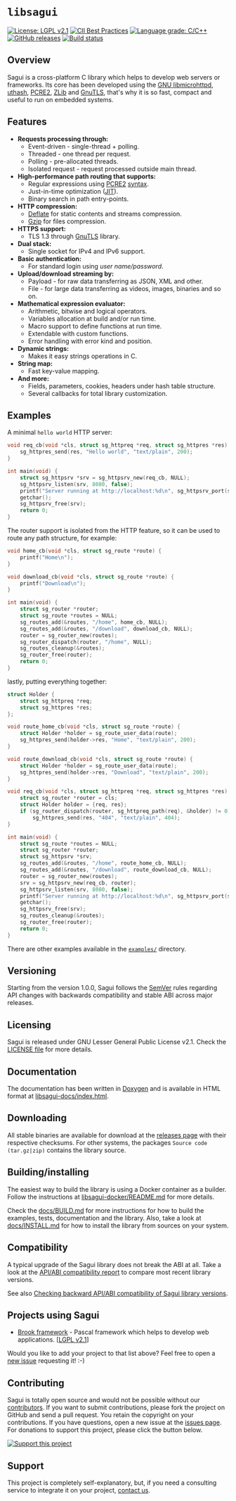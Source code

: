 # `libsagui`

[![License: LGPL v2.1](https://img.shields.io/badge/License-LGPL%20v2.1-lemmon.svg)](https://github.com/risoflora/libsagui/blob/master/LICENSE)
[![CII Best Practices](https://bestpractices.coreinfrastructure.org/projects/2140/badge)](https://bestpractices.coreinfrastructure.org/projects/2140)
[![Language grade: C/C++](https://img.shields.io/lgtm/grade/cpp/g/risoflora/libsagui.svg?logo=lgtm&logoWidth=18)](https://lgtm.com/projects/g/risoflora/libsagui/context:cpp)
[![GitHub releases](https://img.shields.io/github/v/release/risoflora/libsagui?color=lemmon)](https://github.com/risoflora/libsagui/releases)
[![Build status](https://travis-ci.org/risoflora/libsagui.svg?branch=master)](https://travis-ci.org/risoflora/libsagui)

## Overview

Sagui is a cross-platform C library which helps to develop web servers or
frameworks. Its core has been developed using the [GNU libmicrohttpd](https://www.gnu.org/software/libmicrohttpd),
[uthash](https://troydhanson.github.io/uthash), [PCRE2](https://www.pcre.org),
[ZLib](https://www.zlib.net) and [GnuTLS](https://www.gnutls.org), that's why it
is so fast, compact and useful to run on embedded systems.

## Features

- **Requests processing through:**
  - Event-driven - single-thread + polling.
  - Threaded - one thread per request.
  - Polling - pre-allocated threads.
  - Isolated request - request processed outside main thread.
- **High-performance path routing that supports:**
  - Regular expressions using [PCRE2](https://www.pcre.org/current/doc/html/pcre2pattern.html)
    [syntax](https://www.pcre.org/current/doc/html/pcre2syntax.html).
  - Just-in-time optimization ([JIT](https://www.pcre.org/current/doc/html/pcre2jit.html)).
  - Binary search in path entry-points.
- **HTTP compression:**
  - [Deflate](https://en.wikipedia.org/wiki/DEFLATE) for static contents and
    streams compression.
  - [Gzip](https://en.wikipedia.org/wiki/Gzip) for files compression.
- **HTTPS support:**
  - TLS 1.3 through [GnuTLS](https://www.gnutls.org) library.
- **Dual stack:**
  - Single socket for IPv4 and IPv6 support.
- **Basic authentication:**
  - For standard login using _user name/password_.
- **Upload/download streaming by:**
  - Payload - for raw data transferring as JSON, XML and other.
  - File - for large data transferring as videos, images, binaries and so on.
- **Mathematical expression evaluator:**
  - Arithmetic, bitwise and logical operators.
  - Variables allocation at build and/or run time.
  - Macro support to define functions at run time.
  - Extendable with custom functions.
  - Error handling with error kind and position.
- **Dynamic strings:**
  - Makes it easy strings operations in C.
- **String map:**
  - Fast key-value mapping.
- **And more:**
  - Fields, parameters, cookies, headers under hash table structure.
  - Several callbacks for total library customization.

## Examples

A minimal `hello world` HTTP server:

```c
void req_cb(void *cls, struct sg_httpreq *req, struct sg_httpres *res) {
    sg_httpres_send(res, "Hello world", "text/plain", 200);
}

int main(void) {
    struct sg_httpsrv *srv = sg_httpsrv_new(req_cb, NULL);
    sg_httpsrv_listen(srv, 8080, false);
    printf("Server running at http://localhost:%d\n", sg_httpsrv_port(srv));
    getchar();
    sg_httpsrv_free(srv);
    return 0;
}
```

The router support is isolated from the HTTP feature, so it can be used to route
any path structure, for example:

```c
void home_cb(void *cls, struct sg_route *route) {
    printf("Home\n");
}

void download_cb(void *cls, struct sg_route *route) {
    printf("Download\n");
}

int main(void) {
    struct sg_router *router;
    struct sg_route *routes = NULL;
    sg_routes_add(&routes, "/home", home_cb, NULL);
    sg_routes_add(&routes, "/download", download_cb, NULL);
    router = sg_router_new(routes);
    sg_router_dispatch(router, "/home", NULL);
    sg_routes_cleanup(&routes);
    sg_router_free(router);
    return 0;
}
```

lastly, putting everything together:

```c
struct Holder {
    struct sg_httpreq *req;
    struct sg_httpres *res;
};

void route_home_cb(void *cls, struct sg_route *route) {
    struct Holder *holder = sg_route_user_data(route);
    sg_httpres_send(holder->res, "Home", "text/plain", 200);
}

void route_download_cb(void *cls, struct sg_route *route) {
    struct Holder *holder = sg_route_user_data(route);
    sg_httpres_send(holder->res, "Download", "text/plain", 200);
}

void req_cb(void *cls, struct sg_httpreq *req, struct sg_httpres *res) {
    struct sg_router *router = cls;
    struct Holder holder = {req, res};
    if (sg_router_dispatch(router, sg_httpreq_path(req), &holder) != 0)
        sg_httpres_send(res, "404", "text/plain", 404);
}

int main(void) {
    struct sg_route *routes = NULL;
    struct sg_router *router;
    struct sg_httpsrv *srv;
    sg_routes_add(&routes, "/home", route_home_cb, NULL);
    sg_routes_add(&routes, "/download", route_download_cb, NULL);
    router = sg_router_new(routes);
    srv = sg_httpsrv_new(req_cb, router);
    sg_httpsrv_listen(srv, 8080, false);
    printf("Server running at http://localhost:%d\n", sg_httpsrv_port(srv));
    getchar();
    sg_httpsrv_free(srv);
    sg_routes_cleanup(&routes);
    sg_router_free(router);
    return 0;
}
```

There are other examples available in the
[`examples/`](https://github.com/risoflora/libsagui/tree/master/examples)
directory.

## Versioning

Starting from the version 1.0.0, Sagui follows the [SemVer](https://semver.org)
rules regarding API changes with backwards compatibility and stable ABI across
major releases.

## Licensing

Sagui is released under GNU Lesser General Public License v2.1. Check the
[LICENSE file](https://github.com/risoflora/libsagui/blob/master/LICENSE) for
more details.

## Documentation

The documentation has been written in [Doxygen](https://www.stack.nl/~dimitri/doxygen)
and is available in HTML format at [libsagui-docs/index.html](https://risoflora.github.io/libsagui-docs/index.html).

## Downloading

All stable binaries are available for download at the
[releases page](https://github.com/risoflora/libsagui/releases) with their
respective checksums. For other systems, the packages `Source code (tar.gz|zip)`
contains the library source.

## Building/installing

The easiest way to build the library is using a Docker container as a builder.
Follow the instructions at [libsagui-docker/README.md](https://github.com/risoflora/libsagui-docker/blob/master/README.md)
for more details.

Check the [docs/BUILD.md](https://github.com/risoflora/libsagui/blob/master/docs/BUILD.md)
for more instructions for how to build the examples, tests, documentation and
the library. Also, take a look at [docs/INSTALL.md](https://github.com/risoflora/libsagui/blob/master/docs/INSTALL.md)
for how to install the library from sources on your system.

## Compatibility

A typical upgrade of the Sagui library does not break the ABI at all. Take a
look at the [API/ABI compatibility report](https://abi-laboratory.pro/?view=timeline&l=libsagui)
to compare most recent library versions.

See also [Checking backward API/ABI compatibility of Sagui library versions](https://github.com/risoflora/libsagui/blob/master/docs/ABIComplianceChecker.md).

## Projects using Sagui

- [Brook framework](https://github.com/risoflora/brookframework) - Pascal
  framework which helps to develop web applications.
  [[LGPL v2.1](https://github.com/risoflora/brookframework/blob/master/LICENSE)]

Would you like to add your project to that list above? Feel free to open a
[new issue](https://github.com/risoflora/libsagui/issues/new?labels=documentation&template=project_using_sagui.md)
requesting it! :-)

## Contributing

Sagui is totally open source and would not be possible without our
[contributors](https://github.com/risoflora/libsagui/blob/master/THANKS). If you
want to submit contributions, please fork the project on GitHub and send a pull
request. You retain the copyright on your contributions. If you have questions,
open a new issue at the [issues page](https://github.com/risoflora/libsagui/issues).
For donations to support this project, please click the button below.

[![Support this project](https://www.paypalobjects.com/en_US/GB/i/btn/btn_donateCC_LG.gif)](https://www.paypal.com/cgi-bin/webscr?cmd=_donations&business=silvioprog%40gmail%2ecom&lc=US&item_name=libsagui&item_number=libsagui&currency_code=USD&bn=PP%2dDonationsBF%3aproject%2dsupport%2ejpg%3aNonHosted)

## Support

This project is completely self-explanatory, but, if you need a consulting
service to integrate it on your project, [contact us](mailto:silvioprog@gmail.com).
